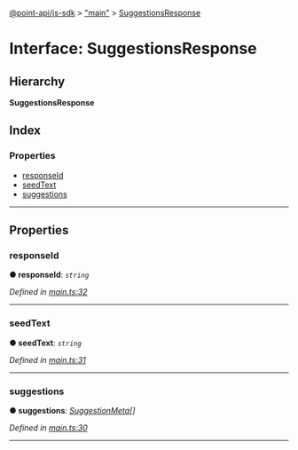 [@point-api/js-sdk](../README.md) > ["main"](../modules/_main_.md) > [SuggestionsResponse](../interfaces/_main_.suggestionsresponse.md)

# Interface: SuggestionsResponse

## Hierarchy

**SuggestionsResponse**

## Index

### Properties

* [responseId](_main_.suggestionsresponse.md#responseid)
* [seedText](_main_.suggestionsresponse.md#seedtext)
* [suggestions](_main_.suggestionsresponse.md#suggestions)

---

## Properties

<a id="responseid"></a>

###  responseId

**● responseId**: *`string`*

*Defined in [main.ts:32](https://github.com/PointMail/point-api/blob/d8bea08/src/main.ts#L32)*

___
<a id="seedtext"></a>

###  seedText

**● seedText**: *`string`*

*Defined in [main.ts:31](https://github.com/PointMail/point-api/blob/d8bea08/src/main.ts#L31)*

___
<a id="suggestions"></a>

###  suggestions

**● suggestions**: *[SuggestionMeta](_main_.suggestionmeta.md)[]*

*Defined in [main.ts:30](https://github.com/PointMail/point-api/blob/d8bea08/src/main.ts#L30)*

___

